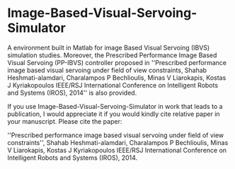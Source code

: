 # Image-Based-Visual-Servoing-Simulator
A environment built in Matlab for image Based Visual Servoing (IBVS) simulation studies. Moreover,  the Prescribed Performance Image Based Visual Servoing (PP-IBVS) controller proposed in  ''Prescribed performance image based visual servoing under field of view constraints, Shahab Heshmati-alamdari, Charalampos P Bechlioulis, Minas V Liarokapis, Kostas J Kyriakopoulos IEEE/RSJ International Conference on Intelligent Robots and Systems (IROS), 2014'' is also provided. 

If you use Image-Based-Visual-Servoing-Simulator in work that leads to a publication, I would appreciate it if you would kindly cite relative paper in your manuscript. Please cite the paper:


''Prescribed performance image based visual servoing under field of view constraints'', Shahab Heshmati-alamdari, Charalampos P Bechlioulis, Minas V Liarokapis, Kostas J Kyriakopoulos IEEE/RSJ International Conference on Intelligent Robots and Systems (IROS), 2014.

